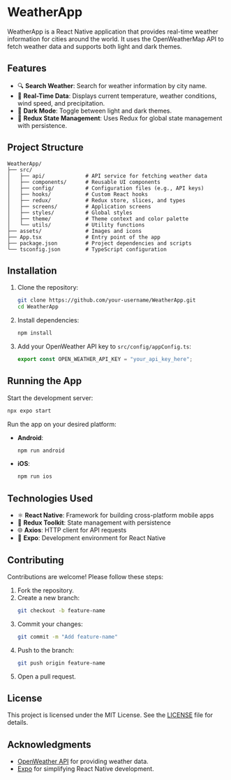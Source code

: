 # WeatherApp

WeatherApp is a React Native application that provides real-time weather information for cities around the world. It uses the OpenWeatherMap API to fetch weather data and supports both light and dark themes.

## Features

- 🔍 **Search Weather**: Search for weather information by city name.
- 📡 **Real-Time Data**: Displays current temperature, weather conditions, wind speed, and precipitation.
- 🌙 **Dark Mode**: Toggle between light and dark themes.
- 🧠 **Redux State Management**: Uses Redux for global state management with persistence.

## Project Structure

```
WeatherApp/
├── src/
│   ├── api/             # API service for fetching weather data
│   ├── components/      # Reusable UI components
│   ├── config/          # Configuration files (e.g., API keys)
│   ├── hooks/           # Custom React hooks
│   ├── redux/           # Redux store, slices, and types
│   ├── screens/         # Application screens
│   ├── styles/          # Global styles
│   ├── theme/           # Theme context and color palette
│   └── utils/           # Utility functions
├── assets/              # Images and icons
├── App.tsx              # Entry point of the app
├── package.json         # Project dependencies and scripts
└── tsconfig.json        # TypeScript configuration
```

## Installation

1. Clone the repository:
   ```bash
   git clone https://github.com/your-username/WeatherApp.git
   cd WeatherApp
   ```

2. Install dependencies:
   ```bash
   npm install
   ```

3. Add your OpenWeather API key to `src/config/appConfig.ts`:
   ```ts
   export const OPEN_WEATHER_API_KEY = "your_api_key_here";
   ```

## Running the App

Start the development server:

```bash
npx expo start
```

Run the app on your desired platform:

- **Android**:  
  ```bash
  npm run android
  ```

- **iOS**:  
  ```bash
  npm run ios
  ```

## Technologies Used

- ⚛️ **React Native**: Framework for building cross-platform mobile apps
- 🧰 **Redux Toolkit**: State management with persistence
- 🌐 **Axios**: HTTP client for API requests
- 🚀 **Expo**: Development environment for React Native

## Contributing

Contributions are welcome! Please follow these steps:

1. Fork the repository.
2. Create a new branch:
   ```bash
   git checkout -b feature-name
   ```
3. Commit your changes:
   ```bash
   git commit -m "Add feature-name"
   ```
4. Push to the branch:
   ```bash
   git push origin feature-name
   ```
5. Open a pull request.

## License

This project is licensed under the MIT License. See the [LICENSE](LICENSE) file for details.

## Acknowledgments

- [OpenWeather API](https://openweathermap.org/api) for providing weather data.
- [Expo](https://expo.dev/) for simplifying React Native development.
